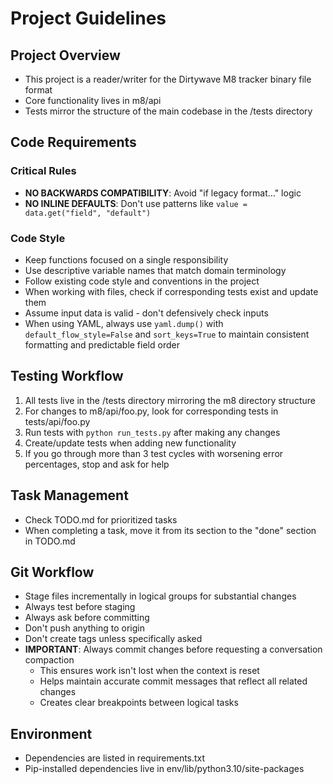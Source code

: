 # Project Guidelines

## Project Overview
- This project is a reader/writer for the Dirtywave M8 tracker binary file format
- Core functionality lives in m8/api
- Tests mirror the structure of the main codebase in the /tests directory

## Code Requirements

### Critical Rules
- **NO BACKWARDS COMPATIBILITY**: Avoid "if legacy format..." logic
- **NO INLINE DEFAULTS**: Don't use patterns like `value = data.get("field", "default")`

### Code Style
- Keep functions focused on a single responsibility
- Use descriptive variable names that match domain terminology
- Follow existing code style and conventions in the project
- When working with files, check if corresponding tests exist and update them
- Assume input data is valid - don't defensively check inputs
- When using YAML, always use `yaml.dump()` with `default_flow_style=False` and `sort_keys=True` to maintain consistent formatting and predictable field order

## Testing Workflow
1. All tests live in the /tests directory mirroring the m8 directory structure
2. For changes to m8/api/foo.py, look for corresponding tests in tests/api/foo.py
3. Run tests with `python run_tests.py` after making any changes
4. Create/update tests when adding new functionality
5. If you go through more than 3 test cycles with worsening error percentages, stop and ask for help

## Task Management
- Check TODO.md for prioritized tasks
- When completing a task, move it from its section to the "done" section in TODO.md

## Git Workflow
- Stage files incrementally in logical groups for substantial changes
- Always test before staging
- Always ask before committing
- Don't push anything to origin
- Don't create tags unless specifically asked
- **IMPORTANT**: Always commit changes before requesting a conversation compaction
  - This ensures work isn't lost when the context is reset
  - Helps maintain accurate commit messages that reflect all related changes
  - Creates clear breakpoints between logical tasks

## Environment
- Dependencies are listed in requirements.txt
- Pip-installed dependencies live in env/lib/python3.10/site-packages

